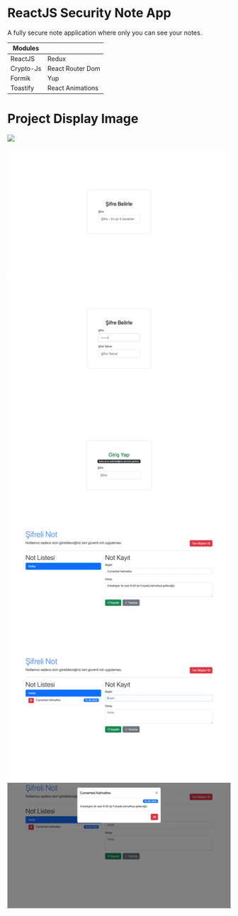 # ReactJS Security Note App
A fully secure note application where only you can see your notes.

Modules | |
------------- | -------------
ReactJS | Redux
Crypto-Js | React Router Dom
Formik | Yup 
Toastify | React Animations 

# Project Display Image
<kbd><img src="https://github.com/hakanozer/ReactJS_Security_Note_App/blob/master/app_images/7.gif" width="%100"/></kbd>
<p>
<kbd><img src="https://github.com/hakanozer/ReactJS_Security_Note_App/blob/master/app_images/1.png" width="%100"/></kbd>
<kbd><img src="https://github.com/hakanozer/ReactJS_Security_Note_App/blob/master/app_images/2.png" width="%100"/></kbd>
<kbd><img src="https://github.com/hakanozer/ReactJS_Security_Note_App/blob/master/app_images/3.png" width="%100"/></kbd>
<kbd><img src="https://github.com/hakanozer/ReactJS_Security_Note_App/blob/master/app_images/4.png" width="%100"/></kbd>
<kbd><img src="https://github.com/hakanozer/ReactJS_Security_Note_App/blob/master/app_images/5.png" width="%100"/></kbd>
<kbd><img src="https://github.com/hakanozer/ReactJS_Security_Note_App/blob/master/app_images/6.png" width="%100"/></kbd>
</p>
